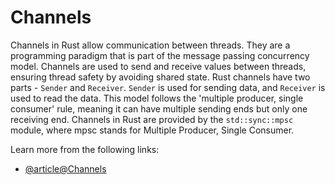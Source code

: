 # Channels

Channels in Rust allow communication between threads. They are a programming paradigm that is part of the message passing concurrency model. Channels are used to send and receive values between threads, ensuring thread safety by avoiding shared state. Rust channels have two parts - `Sender` and `Receiver`. `Sender` is used for sending data, and `Receiver` is used to read the data. This model follows the 'multiple producer, single consumer' rule, meaning it can have multiple sending ends but only one receiving end. Channels in Rust are provided by the `std::sync::mpsc` module, where mpsc stands for Multiple Producer, Single Consumer.

Learn more from the following links:

- [@article@Channels](https://doc.rust-lang.org/rust-by-example/std_misc/channels.html)